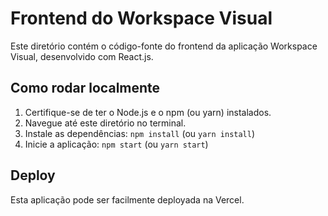 # Frontend do Workspace Visual

Este diretório contém o código-fonte do frontend da aplicação Workspace Visual, desenvolvido com React.js.

## Como rodar localmente

1. Certifique-se de ter o Node.js e o npm (ou yarn) instalados.
2. Navegue até este diretório no terminal.
3. Instale as dependências: `npm install` (ou `yarn install`)
4. Inicie a aplicação: `npm start` (ou `yarn start`)

## Deploy

Esta aplicação pode ser facilmente deployada na Vercel.

